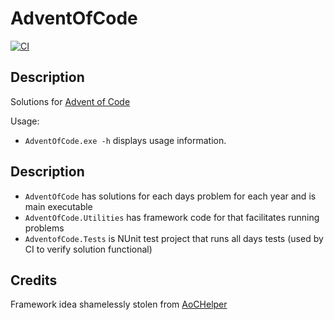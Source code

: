 # AdventOfCode

[![CI](https://github.com/h2oboi89/AdventOfCode/actions/workflows/CI.yml/badge.svg)](https://github.com/h2oboi89/AdventOfCode/actions/workflows/CI.yml)

## Description
Solutions for [Advent of Code](https://adventofcode.com/)

Usage:
 - `AdventOfCode.exe -h` displays usage information.

## Description
 - `AdventOfCode` has solutions for each days problem for each year and is main executable
 - `AdventOfCode.Utilities` has framework code for that facilitates running problems
 - `AdventofCode.Tests` is NUnit test project that runs all days tests (used by CI to verify solution functional)

## Credits
Framework idea shamelessly stolen from [AoCHelper](https://github.com/eduherminio/AoCHelper)
